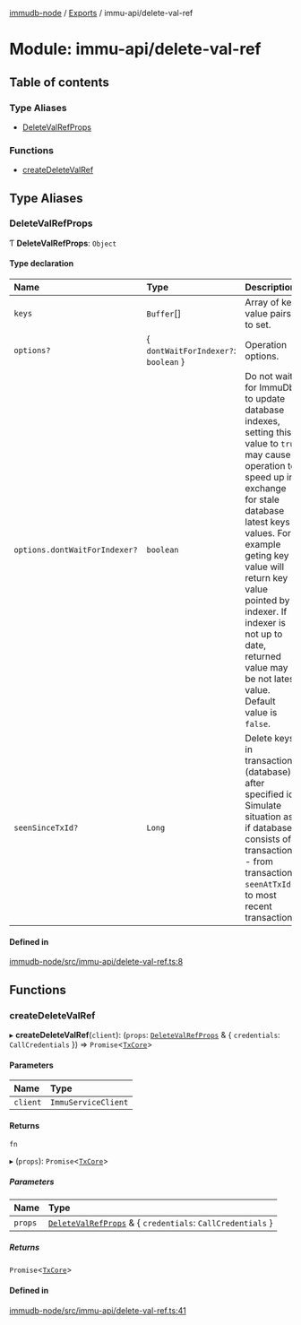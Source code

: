 [immudb-node](../README.md) / [Exports](../modules.md) / immu-api/delete-val-ref

# Module: immu-api/delete-val-ref

## Table of contents

### Type Aliases

- [DeleteValRefProps](immu_api_delete_val_ref.md#deletevalrefprops)

### Functions

- [createDeleteValRef](immu_api_delete_val_ref.md#createdeletevalref)

## Type Aliases

### DeleteValRefProps

Ƭ **DeleteValRefProps**: `Object`

#### Type declaration

| Name | Type | Description |
| :------ | :------ | :------ |
| `keys` | `Buffer`[] | Array of key value pairs to set. |
| `options?` | { `dontWaitForIndexer?`: `boolean`  } | Operation options. |
| `options.dontWaitForIndexer?` | `boolean` | Do not wait for ImmuDb to update database indexes, setting this  value to `true` may cause operation to speed up in exchange for  stale database latest keys values.    For example geting key value will return key value pointed by  indexer. If indexer is not up to date, returned value may be not  latest value.    Default value is `false`. |
| `seenSinceTxId?` | `Long` | Delete keys in transactions (database) after specified id.    Simulate situation as if database consists of transactions:  - from transaction `seenAtTxId`  - to most recent transaction. |

#### Defined in

[immudb-node/src/immu-api/delete-val-ref.ts:8](https://github.com/user3232/node-immu-db/blob/2e88686/immudb-node/src/immu-api/delete-val-ref.ts#L8)

## Functions

### createDeleteValRef

▸ **createDeleteValRef**(`client`): (`props`: [`DeleteValRefProps`](immu_api_delete_val_ref.md#deletevalrefprops) & { `credentials`: `CallCredentials`  }) => `Promise`<[`TxCore`](types_Tx.md#txcore)\>

#### Parameters

| Name | Type |
| :------ | :------ |
| `client` | `ImmuServiceClient` |

#### Returns

`fn`

▸ (`props`): `Promise`<[`TxCore`](types_Tx.md#txcore)\>

##### Parameters

| Name | Type |
| :------ | :------ |
| `props` | [`DeleteValRefProps`](immu_api_delete_val_ref.md#deletevalrefprops) & { `credentials`: `CallCredentials`  } |

##### Returns

`Promise`<[`TxCore`](types_Tx.md#txcore)\>

#### Defined in

[immudb-node/src/immu-api/delete-val-ref.ts:41](https://github.com/user3232/node-immu-db/blob/2e88686/immudb-node/src/immu-api/delete-val-ref.ts#L41)
